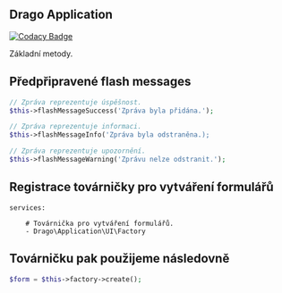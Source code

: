 ## Drago Application

[![Codacy Badge](https://api.codacy.com/project/badge/Grade/fb5139b3536247539dad485b2ca12361)](https://www.codacy.com/app/accgit/application?utm_source=github.com&utm_medium=referral&utm_content=drago-ex/application&utm_campaign=badger)

Základní metody.

## Předpřipravené flash messages

```php
// Zpráva reprezentuje úspěšnost.
$this->flashMessageSuccess('Zpráva byla přidána.');
```

```php
// Zpráva reprezentuje informaci.
$this->flashMessageInfo('Zpráva byla odstraněna.);
```

```php
// Zpráva reprezentuje upozornění.
$this->flashMessageWarning('Zprávu nelze odstranit.');
```

## Registrace továrničky pro vytváření formulářů

```
services:

	# Továrnička pro vytváření formulářů.
	- Drago\Application\UI\Factory
```

## Továrničku pak použijeme následovně

```php
$form = $this->factory->create();
```
